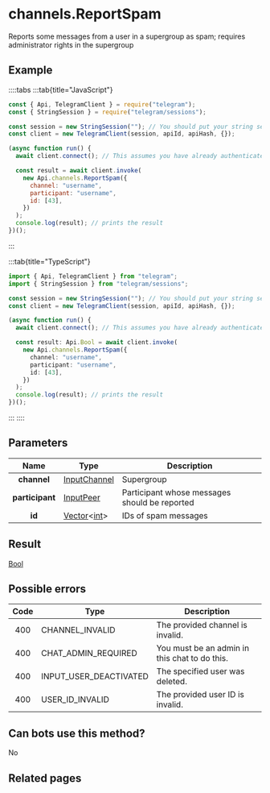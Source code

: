# channels.ReportSpam

Reports some messages from a user in a supergroup as spam; requires administrator rights in the supergroup

## Example

::::tabs
:::tab{title="JavaScript"}

```js
const { Api, TelegramClient } = require("telegram");
const { StringSession } = require("telegram/sessions");

const session = new StringSession(""); // You should put your string session here
const client = new TelegramClient(session, apiId, apiHash, {});

(async function run() {
  await client.connect(); // This assumes you have already authenticated with .start()

  const result = await client.invoke(
    new Api.channels.ReportSpam({
      channel: "username",
      participant: "username",
      id: [43],
    })
  );
  console.log(result); // prints the result
})();
```

:::

:::tab{title="TypeScript"}

```ts
import { Api, TelegramClient } from "telegram";
import { StringSession } from "telegram/sessions";

const session = new StringSession(""); // You should put your string session here
const client = new TelegramClient(session, apiId, apiHash, {});

(async function run() {
  await client.connect(); // This assumes you have already authenticated with .start()

  const result: Api.Bool = await client.invoke(
    new Api.channels.ReportSpam({
      channel: "username",
      participant: "username",
      id: [43],
    })
  );
  console.log(result); // prints the result
})();
```

:::
::::

## Parameters

|      Name       | Type                                                                                           | Description                                   |
| :-------------: | ---------------------------------------------------------------------------------------------- | --------------------------------------------- |
|   **channel**   | [InputChannel](https://core.telegram.org/type/InputChannel)                                    | Supergroup                                    |
| **participant** | [InputPeer](https://core.telegram.org/type/InputPeer)                                          | Participant whose messages should be reported |
|     **id**      | [Vector](https://core.telegram.org/type/Vector%20t)<[int](https://core.telegram.org/type/int)> | IDs of spam messages                          |

## Result

[Bool](https://core.telegram.org/type/Bool)

## Possible errors

| Code | Type                   | Description                                   |
| :--: | ---------------------- | --------------------------------------------- |
| 400  | CHANNEL_INVALID        | The provided channel is invalid.              |
| 400  | CHAT_ADMIN_REQUIRED    | You must be an admin in this chat to do this. |
| 400  | INPUT_USER_DEACTIVATED | The specified user was deleted.               |
| 400  | USER_ID_INVALID        | The provided user ID is invalid.              |

## Can bots use this method?

No

## Related pages
